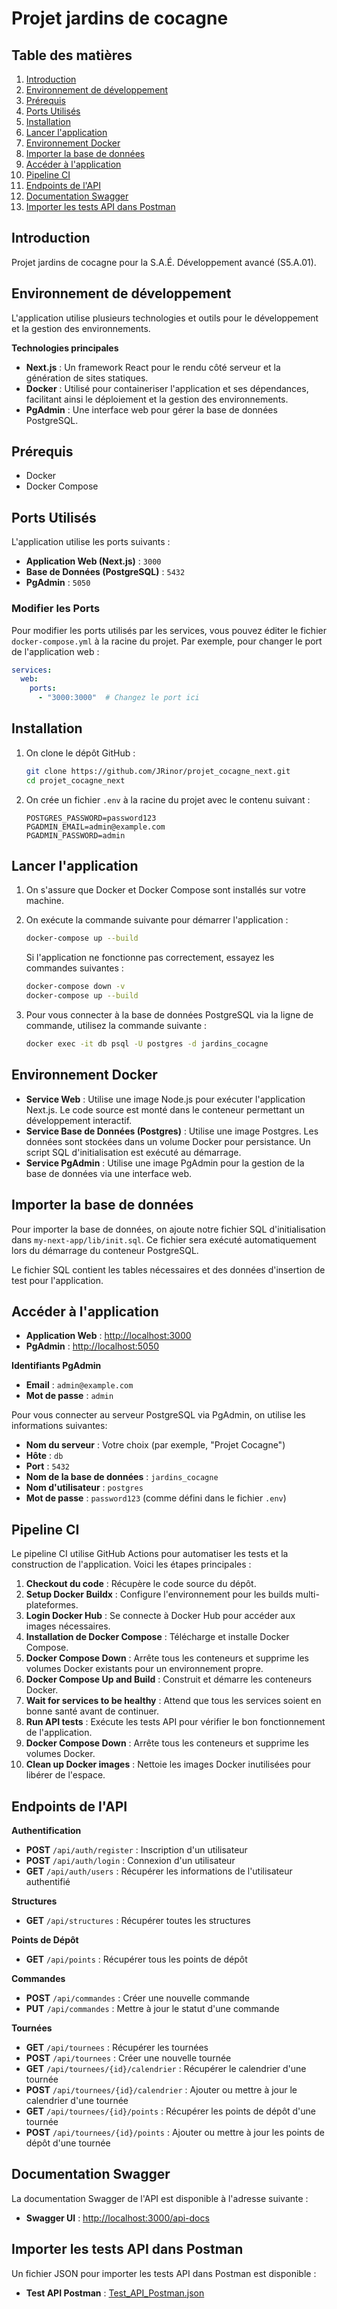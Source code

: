 # Projet jardins de cocagne


## Table des matières
1. [Introduction](#introduction)
2. [Environnement de développement](#environnement-de-développement)
3. [Prérequis](#prérequis)
4. [Ports Utilisés](#ports-utilisés)
5. [Installation](#installation)
6. [Lancer l'application](#lancer-lapplication)
7. [Environnement Docker](#environnement-docker)
8. [Importer la base de données](#importer-la-base-de-données)
9. [Accéder à l'application](#accéder-à-lapplication)
10. [Pipeline CI](#pipeline-ci)
11. [Endpoints de l'API](#endpoints-de-lapi)
12. [Documentation Swagger](#documentation-swagger)
13. [Importer les tests API dans Postman](#importer-les-tests-api-dans-postman)

## Introduction
Projet jardins de cocagne pour la S.A.É. Développement avancé (S5.A.01).
 
## Environnement de développement
L'application utilise plusieurs technologies et outils pour le développement et la gestion des environnements.

**Technologies principales**

- **Next.js** : Un framework React pour le rendu côté serveur et la génération de sites statiques.
- **Docker** : Utilisé pour containeriser l'application et ses dépendances, facilitant ainsi le déploiement et la gestion des environnements.
- **PgAdmin** : Une interface web pour gérer la base de données PostgreSQL.

## Prérequis
- Docker
- Docker Compose

## Ports Utilisés

L'application utilise les ports suivants :

- **Application Web (Next.js)** : `3000`
- **Base de Données (PostgreSQL)** : `5432`
- **PgAdmin** : `5050`

### Modifier les Ports

Pour modifier les ports utilisés par les services, vous pouvez éditer le fichier `docker-compose.yml` à la racine du projet. Par exemple, pour changer le port de l'application web :

```yaml
services:
  web:
    ports:
      - "3000:3000"  # Changez le port ici
```

## Installation

1. On clone le dépôt GitHub :
    ```sh
    git clone https://github.com/JRinor/projet_cocagne_next.git
    cd projet_cocagne_next
    ```

2. On crée un fichier `.env` à la racine du projet avec le contenu suivant :
    ```properties
    POSTGRES_PASSWORD=password123
    PGADMIN_EMAIL=admin@example.com
    PGADMIN_PASSWORD=admin
    ```

## Lancer l'application

1. On s'assure que Docker et Docker Compose sont installés sur votre machine.
2. On exécute la commande suivante pour démarrer l'application :
    ```sh
    docker-compose up --build
    ```

    Si l'application ne fonctionne pas correctement, essayez les commandes suivantes :
    ```sh
    docker-compose down -v
    docker-compose up --build
    ```

3. Pour vous connecter à la base de données PostgreSQL via la ligne de commande, utilisez la commande suivante :
    ```sh
    docker exec -it db psql -U postgres -d jardins_cocagne
    ```

## Environnement Docker
- **Service Web** : Utilise une image Node.js pour exécuter l'application Next.js. Le code source est monté dans le conteneur permettant un développement interactif.
- **Service Base de Données (Postgres)** : Utilise une image Postgres. Les données sont stockées dans un volume Docker pour persistance. Un script SQL d'initialisation est exécuté au démarrage.
- **Service PgAdmin** : Utilise une image PgAdmin pour la gestion de la base de données via une interface web.

## Importer la base de données
Pour importer la base de données, on ajoute notre fichier SQL d'initialisation dans `my-next-app/lib/init.sql`. Ce fichier sera exécuté automatiquement lors du démarrage du conteneur PostgreSQL.

Le fichier SQL contient les tables nécessaires et des données d'insertion de test pour l'application.


## Accéder à l'application
- **Application Web** : [http://localhost:3000](http://localhost:3000)
- **PgAdmin** : [http://localhost:5050](http://localhost:5050)

**Identifiants PgAdmin**
- **Email** : `admin@example.com`
- **Mot de passe** : `admin`

Pour vous connecter au serveur PostgreSQL via PgAdmin, on utilise les informations suivantes:

- **Nom du serveur** : Votre choix (par exemple, "Projet Cocagne")
- **Hôte** : `db`
- **Port** : `5432`
- **Nom de la base de données** : `jardins_cocagne`
- **Nom d'utilisateur** : `postgres`
- **Mot de passe** : `password123` (comme défini dans le fichier `.env`)

## Pipeline CI
Le pipeline CI utilise GitHub Actions pour automatiser les tests et la construction de l'application. Voici les étapes principales :
1. **Checkout du code** : Récupère le code source du dépôt.
2. **Setup Docker Buildx** : Configure l'environnement pour les builds multi-plateformes.
3. **Login Docker Hub** : Se connecte à Docker Hub pour accéder aux images nécessaires.
4. **Installation de Docker Compose** : Télécharge et installe Docker Compose.
5. **Docker Compose Down** : Arrête tous les conteneurs et supprime les volumes Docker existants pour un environnement propre.
6. **Docker Compose Up and Build** : Construit et démarre les conteneurs Docker.
7. **Wait for services to be healthy** : Attend que tous les services soient en bonne santé avant de continuer.
8. **Run API tests** : Exécute les tests API pour vérifier le bon fonctionnement de l'application.
9. **Docker Compose Down** : Arrête tous les conteneurs et supprime les volumes Docker.
10. **Clean up Docker images** : Nettoie les images Docker inutilisées pour libérer de l'espace.

## Endpoints de l'API

**Authentification**
- **POST** `/api/auth/register` : Inscription d'un utilisateur
- **POST** `/api/auth/login` : Connexion d'un utilisateur
- **GET** `/api/auth/users` : Récupérer les informations de l'utilisateur authentifié

**Structures**
- **GET** `/api/structures` : Récupérer toutes les structures

**Points de Dépôt**
- **GET** `/api/points` : Récupérer tous les points de dépôt

**Commandes**
- **POST** `/api/commandes` : Créer une nouvelle commande
- **PUT** `/api/commandes` : Mettre à jour le statut d'une commande

**Tournées**
- **GET** `/api/tournees` : Récupérer les tournées
- **POST** `/api/tournees` : Créer une nouvelle tournée
- **GET** `/api/tournees/{id}/calendrier` : Récupérer le calendrier d'une tournée
- **POST** `/api/tournees/{id}/calendrier` : Ajouter ou mettre à jour le calendrier d'une tournée
- **GET** `/api/tournees/{id}/points` : Récupérer les points de dépôt d'une tournée
- **POST** `/api/tournees/{id}/points` : Ajouter ou mettre à jour les points de dépôt d'une tournée

## Documentation Swagger
La documentation Swagger de l'API est disponible à l'adresse suivante :
- **Swagger UI** : [http://localhost:3000/api-docs](http://localhost:3000/api-docs)

## Importer les tests API dans Postman
Un fichier JSON pour importer les tests API dans Postman est disponible :
- **Test API Postman** : [Test_API_Postman.json](https://github.com/JRinor/projet_cocagne_next/blob/main/Test_API_Postman.json)
